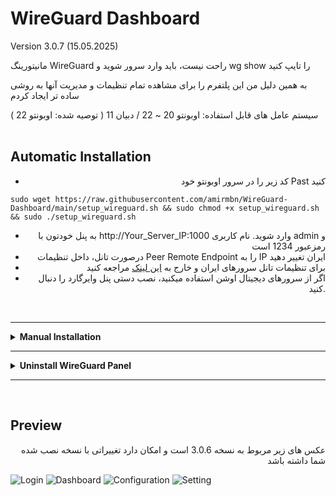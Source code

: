 # WireGuard Dashboard
Version 3.0.7 (15.05.2025)

مانیتورینگ WireGuard راحت نیست، باید وارد سرور شوید و wg show را تایپ کنید<br>

به همین دلیل من این پلتفرم را برای مشاهده تمام تنظیمات و مدیریت آنها به روشی ساده تر ایجاد کردم

سیستم عامل های قابل استفاده: اوبونتو 20 ~ 22 / دبیان 11 ( توصیه شده: اوبونتو 22 )
<br>
<br>

## Automatic Installation

<div align="right">
 
 - کد زیر را در سرور اوبونتو خود Past کنید
</div>

<div align="left">
 
```
sudo wget https://raw.githubusercontent.com/amirmbn/WireGuard-Dashboard/main/setup_wireguard.sh && sudo chmod +x setup_wireguard.sh && sudo ./setup_wireguard.sh
```
</div>
<div align="right">

- به پنل خودتون با http://Your_Server_IP:1000 وارد شوید. نام کاربری admin و رمزعبور 1234 است
- درصورت تانل، داخل تنظیمات Peer Remote Endpoint را به IP ایران تغییر دهید
- برای تنظیمات تانل سرورهای ایران و خارج به [این لینک](https://github.com/amirmbn/UDP2RAW) مراجعه کنید
- اگر از سرورهای دیجیتال اوشن استفاده میکنید، نصب دستی پنل وایرگارد را دنبال کنید.
</div><br>

--------------
<div align="left">
  <details>
    <summary><strong>Manual Installation</strong></summary>
   <br>
<div align="right">
 
 - سرور را اپدیت کنید و وایرگارد را نصب کنید
</div>
<div align="left">
 
```
apt update -y
apt install wireguard -y
```
</div>
<div align="right">
 
 - با دستور زیر پرایوت کی بسازید و در یک جا یادداشتش کنید
 
 
</div>
<div align="left">
 
```
wg genkey | sudo tee /etc/wireguard/server_private.key
```
</div>
<div align="right">


- دریافت اینترفیس default، عبارت بعد از dev میشه اسم اینترفیس شما (مثل eth0)
</div>
<div align="left">
 
```
ip route list default
```
</div>
<div align="right">


- با دستور زیر وارد مسیر کانفیگ وایرگارد بشوید
</div>
<div align="left">
 
```
nano /etc/wireguard/wg0.conf
```
</div>
<div align="right">

- داخلش متن زیر را کپی کنید
</div>
<div align="left">
  
```
[Interface]
Address = 172.20.0.1/24
PostUp = iptables -I INPUT -p udp --dport 40600 -j ACCEPT
PostUp = iptables -I FORWARD -i eth0 -o wg0 -j ACCEPT
PostUp = iptables -I FORWARD -i wg0 -j ACCEPT
PostUp = iptables -t nat -A POSTROUTING -o eth0 -j MASQUERADE
PostUp = ip6tables -I FORWARD -i wg0 -j ACCEPT
PostUp = ip6tables -t nat -A POSTROUTING -o eth0 -j MASQUERADE
PostDown = iptables -D INPUT -p udp --dport 40600 -j ACCEPT
PostDown = iptables -D FORWARD -i eth0 -o wg0 -j ACCEPT
PostDown = iptables -D FORWARD -i wg0 -j ACCEPT
PostDown = iptables -t nat -D POSTROUTING -o eth0 -j MASQUERADE
PostDown = ip6tables -D FORWARD -i wg0 -j ACCEPT
PostDown = ip6tables -t nat -D POSTROUTING -o eth0 -j MASQUERADE
ListenPort = 40600
PrivateKey = YOUR_GENERATED_PRIVATE_KEY
SaveConfig = true
```
</div>
<div align="right">

- پورت وایرگارد در اینجا 40600 است، میتوانید پورت دیگری انتخاب کنید
- دقت کنید برای سرور های دیجیتال اوشن،  از پرایوت ایپی دیگری استفاده نمایید
- پرایوت کی که ساخته بودید را به جای YOUR_GENERATED_PRIVATE_KEY قرار دهید
- نام اینترفیس را به صورت پیش فرض eth0 قرار دادیم، اگر اینترفیس شما متفاوت است دستور بالا را ویرایش کنید
- برای ساختن اینترفیس های بیشتر با پورت های مختلف روش بالا رو انجام بدید فقط نام، پورت و IP رو عوض کنید
</div>
<div align="left">
 
```
apt update
apt install git
git clone https://github.com/amirmbn/WireGuard-Dashboard.git
cd WireGuard-Dashboard
mv src /root/
cd
rm -rf WireGuard-Dashboard
apt-get -y install python3-pip
apt install gunicorn -y
cd src
sudo chmod u+x wgd.sh
pip install -r requirements.txt
sudo ./wgd.sh install
sudo chmod -R 755 /etc/wireguard
./wgd.sh start
(crontab -l 2>/dev/null; echo "@reboot cd src && ./wgd.sh restart") | crontab -
```
</div>
<div align="right">

- به پنل خودتون با http://Your_Server_IP:1000 وارد شوید. نام کاربری admin و رمزعبور 1234 است
- درصورت تانل، داخل تنظیمات Peer Remote Endpoint را به IP ایران تغییر دهید
- برای تنظیمات تانل سرورهای ایران و خارج به [این لینک](https://github.com/amirmbn/UDP2RAW) مراجعه کنید
<div>
  </details>
</div>

--------------
<div align="left">
  <details>
    <summary><strong>Uninstall WireGuard Panel</strong></summary>
   <br>
<div align="right">

 
 - برای حذف کامل وایرگارد و پنل فارسی کد زیر را در سرور اوبونتو خود وارد کنید
</div>
<div align="left">
 
```
cd
rm -rf src
rm -rf /etc/wireguard
sudo apt remove wireguard -y
```
</div>
<div align="right">
 
 - اگر بعد از حذف، قصد نصب مجدد پنل را دارید کد ریز را قبل از نصب وارد کنید
 
 
</div>
<div align="left">
 
```
mkdir /etc/wireguard
```

  </details>
</div>

--------------
<br>

## Preview

<div align="right">عکس های زیر مربوط به نسخه 3.0.6 است و امکان دارد تغییراتی با نسخه نصب شده شما داشته باشد</div>

![Login](./images/login.png)
![Dashboard](./images/dashboard.png)
![Configuration](./images/configuration.png)
![Setting](./images/setting.png)

</div>
